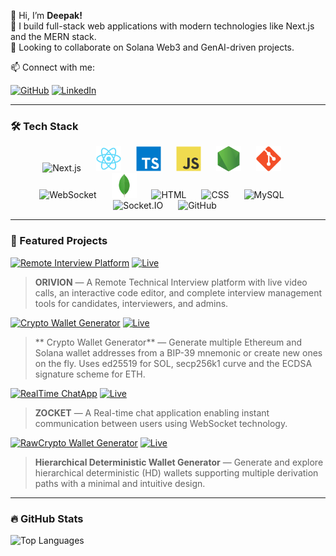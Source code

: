 👋 Hi, I’m **Deepak!**  
👀 I build full-stack web applications with modern technologies like Next.js and the MERN stack.  
💬 Looking to collaborate on Solana Web3 and GenAI-driven projects.  

📫 Connect with me:

[![GitHub](https://img.shields.io/badge/GitHub-000?logo=github&logoColor=white)](https://github.com/dpokk)
[![LinkedIn](https://img.shields.io/badge/LinkedIn-0A66C2?logo=linkedin&logoColor=white)](https://www.linkedin.com/in/deepak-reddy-455r/)

---

### 🛠️ Tech Stack

<div align="center">

<img src="https://cdn.jsdelivr.net/gh/devicons/devicon@latest/icons/nextjs/nextjs-original.svg" alt="Next.js" width="40" height="40" style="margin-right:20px;"/> 
<img src="https://raw.githubusercontent.com/devicons/devicon/master/icons/react/react-original.svg" alt="React.js" width="40" height="40" style="margin-right:20px;"/>
<img src="https://raw.githubusercontent.com/devicons/devicon/master/icons/typescript/typescript-original.svg" alt="TypeScript" width="40" height="40" style="margin-right:20px;"/>
<img src="https://raw.githubusercontent.com/devicons/devicon/master/icons/javascript/javascript-original.svg" alt="JavaScript" width="40" height="40" style="margin-right:20px;"/>
<img src="https://raw.githubusercontent.com/devicons/devicon/master/icons/nodejs/nodejs-original.svg" alt="Node.js" width="40" height="40" style="margin-right:20px;"/>
<img src="https://raw.githubusercontent.com/devicons/devicon/master/icons/git/git-original.svg" alt="Git" width="40" height="40" style="margin-right:20px;"/>
<img src="https://cdn-icons-png.flaticon.com/512/906/906361.png" alt="WebSocket" width="40" height="40" style="margin-right:20px;"/>
<img src="https://raw.githubusercontent.com/devicons/devicon/master/icons/mongodb/mongodb-original.svg" alt="MongoDB" width="40" height="40" style="margin-right:20px;"/>
<img src="https://cdn.jsdelivr.net/gh/devicons/devicon@latest/icons/html5/html5-original.svg" alt="HTML" width="40" height="40" style="margin-right:20px;"/>
<img src="https://cdn.jsdelivr.net/gh/devicons/devicon@latest/icons/css3/css3-original.svg" alt="CSS" width="40" height="40" style="margin-right:20px;"/>
<img src="https://cdn.jsdelivr.net/gh/devicons/devicon@latest/icons/mysql/mysql-original.svg" alt="MySQL" width="40" height="40" style="margin-right:20px;"/>
<img src="https://cdn.jsdelivr.net/gh/devicons/devicon@latest/icons/socketio/socketio-original.svg" alt="Socket.IO" width="40" height="40" style="margin-right:20px;"/>
<img src="https://cdn-icons-png.flaticon.com/512/25/25231.png" alt="GitHub" width="40" height="40" style="margin-right:10px;"/>

</div>

---

### 🚀 Featured Projects

[![Remote Interview Platform](https://img.shields.io/badge/Project-Remote%20Interview%20Platform-blue?style=for-the-badge&logo=typescript)](https://github.com/dpokk/orivion) 
[![Live](https://img.shields.io/badge/Live-brightgreen?style=for-the-badge&logo=vercel&logoColor=white)](https://orivion.vercel.app/)  
> **ORIVION** — A Remote Technical Interview platform with live video calls, an interactive code editor, and complete interview management tools for candidates, interviewers, and admins.

[![Crypto Wallet Generator](https://img.shields.io/badge/Project-Crypto%20Wallet%20Generator-purple?style=for-the-badge&logo=vercel&logoColor=white)](https://github.com/dpokk/web-wallet-generator)
[![Live](https://img.shields.io/badge/Live-brightgreen?style=for-the-badge&logo=vercel&logoColor=white)](https://web-wallet-generator.vercel.app/)  
> ** Crypto Wallet Generator** — Generate multiple Ethereum and Solana wallet addresses from a BIP-39 mnemonic or create new ones on the fly. Uses ed25519 for SOL, secp256k1 curve and the ECDSA signature scheme for ETH.

[![RealTime ChatApp](https://img.shields.io/badge/Project-RealTime%20ChatApp-green?style=for-the-badge&logo=socketdotio&logoColor=white)](https://github.com/dpokk/realtime-chatapp) 
[![Live](https://img.shields.io/badge/Live-brightgreen?style=for-the-badge&logo=vercel&logoColor=white)](https://zocket-xr6r.onrender.com)  
> **ZOCKET** — A Real-time chat application enabling instant communication between users using WebSocket technology.

[![RawCrypto Wallet Generator](https://img.shields.io/badge/Project-Hierarchical%20Deterministic%20Wallet%20Generator-orange?style=for-the-badge&logo=bitcoin&logoColor=white)](https://github.com/dpokk/rawHD-wallet-generator)
[![Live](https://img.shields.io/badge/Live-brightgreen?style=for-the-badge&logo=vercel&logoColor=white)](https://hd-wallet-generator.vercel.app/)  
> **Hierarchical Deterministic Wallet Generator** — Generate and explore hierarchical deterministic (HD) wallets supporting multiple derivation paths with a minimal and intuitive design.

---

### 🔥 GitHub Stats

![Top Languages](https://github-readme-stats.vercel.app/api/top-langs/?username=dpokk&layout=compact&theme=dark)
